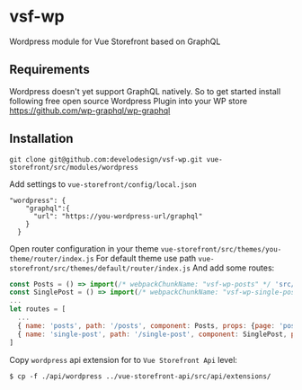 # vsf-wp
Wordpress module for Vue Storefront based on GraphQL


## Requirements
Wordpress doesn't yet support GraphQL natively.
So to get started install following free open source Wordpress Plugin into your WP store https://github.com/wp-graphql/wp-graphql


## Installation

```shell
git clone git@github.com:develodesign/vsf-wp.git vue-storefront/src/modules/wordpress
```

Add settings to `vue-storefront/config/local.json`

```shell
"wordpress": {
    "graphql":{
      "url": "https://you-wordpress-url/graphql"
    }
  }
```

Open router configuration in your theme `vue-storefront/src/themes/you-theme/router/index.js` For default theme use path `vue-storefront/src/themes/default/router/index.js` And add some routes:

```js
const Posts = () => import(/* webpackChunkName: "vsf-wp-posts" */ 'src/modules/wordpress/pages/Posts')
const SinglePost = () => import(/* webpackChunkName: "vsf-wp-single-post" */ 'src/modules/wordpress/pages/SinglePost')
...
let routes = [
  ...
  { name: 'posts', path: '/posts', component: Posts, props: {page: 'posts', title: 'Posts'} },
  { name: 'single-post', path: '/single-post', component: SinglePost, props: {page: 'posts', title: 'Single Post'} }
]
```

Copy `wordpress` api extension for to `Vue Storefront Api` level:

```shell
$ cp -f ./api/wordpress ../vue-storefront-api/src/api/extensions/
```
